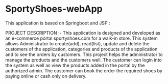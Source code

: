 # SportyShoes-webApp
This application is based on Springboot and JSP :

PROJECT DESCRIPTION :- This application is designed and developed as an e-commerce portal sportyshoes.com for a walk-in store. This system allows Administrator to create(add), read(list), update and delete the customers of the application, categories and products of the application and to see the orders by customers. This project helps the administrator to manage the products and the customers well. The customer can login into the system as well as view the products added in the portal by the authorized admin. The customer can book the order the required shoes by paying online or cash only on delivery.

